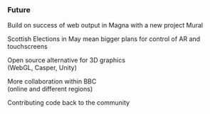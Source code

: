 
### Future

Build on success of web output in Magna with a new project Mural

Scottish Elections in May mean bigger plans for control of AR and touchscreens

Open source alternative for 3D graphics <br/>(WebGL, Casper, Unity)

More collaboration within BBC <br/>(online and different regions)

Contributing code back to the community